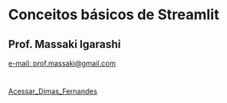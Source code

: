 # Conceitos básicos de Streamlit
## Prof. Massaki Igarashi
<a href="mailto:prof.massaki@gmail.com">e-mail: prof.massaki@gmail.com</a>
#
[Acessar_Dimas_Fernandes](https://dimasfernandes.streamlit.app/)
